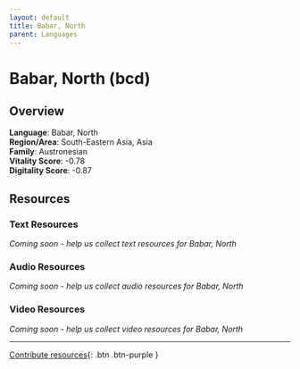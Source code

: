```yaml
---
layout: default
title: Babar, North
parent: Languages
---
```


# Babar, North (bcd)

## Overview

**Language**: Babar, North  
**Region/Area**: South-Eastern Asia, Asia  
**Family**: Austronesian  
**Vitality Score**: -0.78  
**Digitality Score**: -0.87  

## Resources

### Text Resources
*Coming soon - help us collect text resources for Babar, North*

### Audio Resources
*Coming soon - help us collect audio resources for Babar, North*

### Video Resources
*Coming soon - help us collect video resources for Babar, North*

---

[Contribute resources](https://fairtrain.github.io/){: .btn .btn-purple }
